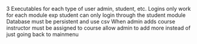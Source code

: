 3 Executables for each type of user admin, student, etc. 
Logins only work for each module exp student can only login through the student module
Database must be persistent and use csv
When admin adds course instructor must be assigned to course
allow admin to add more instead of just going back to mainmenu
